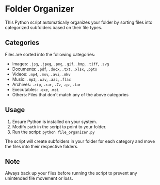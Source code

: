 # Folder Organizer

This Python script automatically organizes your folder by sorting files into categorized subfolders based on their file types.

## Categories
Files are sorted into the following categories:
- Images: `.jpg`, `.jpeg`, `.png`, `.gif`, `.bmp`, `.tiff`, `.svg`
- Documents: `.pdf`, `.docx`, `.txt`, `.xlsx`, `.pptx`
- Videos: `.mp4`, `.mov`, `.avi`, `.mkv`
- Music: `.mp3`, `.wav`, `.aac`, `.flac`
- Archives: `.zip`, `.rar`, `.7z`, `.gz`, `.tar`
- Executables: `.exe`, `.msi`
- Others: Files that don't match any of the above categories

## Usage
1. Ensure Python is installed on your system.
2. Modify `path` in the script to point to your folder.
3. Run the script: `python file_organizer.py`

The script will create subfolders in your folder for each category and move the files into their respective folders.

## Note
Always back up your files before running the script to prevent any unintended file movement or loss.
